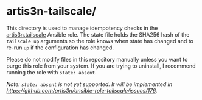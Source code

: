 # artis3n-tailscale/

This directory is used to manage idempotency checks in the [artis3n.tailscale](https://github.com/artis3n/ansible-role-tailscale) Ansible role. The state file holds the SHA256 hash of the `tailscale up` arguments so the role knows when state has changed and to re-run `up` if the configuration has changed.

Please do not modify files in this repository manually unless you want to purge this role from your system.
If you are trying to uninstall, I recommend running the role with `state: absent`.

_Note: `state: absent` is not yet supported. It will be implemented in <https://github.com/artis3n/ansible-role-tailscale/issues/176>._
